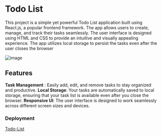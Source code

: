 # Todo List

This project is a simple yet powerful Todo List application built using React.js, a popular frontend framework. The app allows users to create, manage, and track their tasks seamlessly. The user interface is designed using HTML and CSS to provide an intuitive and visually appealing experience. The app utilizes local storage to persist the tasks even after the user closes the browser

![image](https://github.com/Sagar1290/todo-list/assets/87602892/6d2eb7fe-2796-4da2-b75e-1957b18099e0)

## Features

  **Task Management** : Easily add, edit, and remove tasks to stay organized and productive.
  **Local Storage**: Your tasks are automatically saved to local storage, ensuring that your task list is available even after you close the browser.
  **Responsive UI**: The user interface is designed to work seamlessly across different screen sizes and devices.

### Deployment
[Todo-List](https://sagar1290.github.io/todo-list/)
